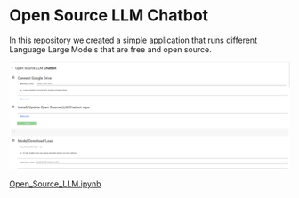 # Open Source LLM Chatbot

In this repository we created a simple application that runs different Language Large Models that are free and open source.

![image-20240131005204381](./img/image-20240131005204381.png)

[Open_Source_LLM.ipynb](https://colab.research.google.com/github/ruslanmv/Open-Source-LLM-Chatbot/blob/master/Open_Source_LLM.ipynb)
